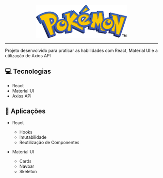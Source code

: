 <p align="center">
    <img width="300" src="./public/assets/pokemon-logo.png">
</p>

-------
Projeto desenvolvido para praticar as habilidades com React, Material UI e a utilização de Axios API

## 💻 Tecnologias
- React
- Material UI
- Axios API

## 💬 Aplicações

- React
    - Hooks
    - Imutabilidade
    - Reutilização de Componentes
    
- Material UI
    - Cards
    - Navbar
    - Skeleton
    
